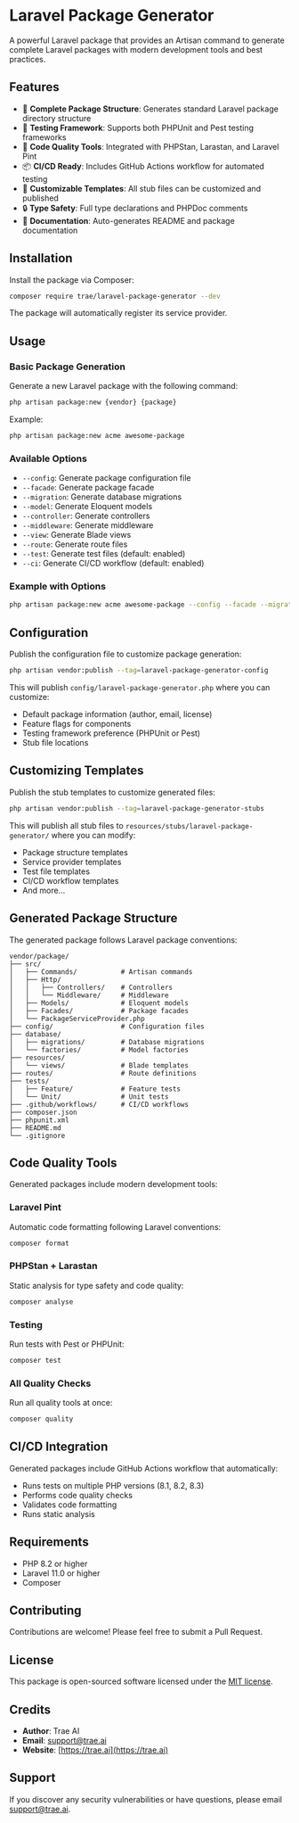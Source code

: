 # Laravel Package Generator

A powerful Laravel package that provides an Artisan command to generate complete Laravel packages with modern development tools and best practices.

## Features

- 🚀 **Complete Package Structure**: Generates standard Laravel package directory structure
- 🧪 **Testing Framework**: Supports both PHPUnit and Pest testing frameworks
- 🔧 **Code Quality Tools**: Integrated with PHPStan, Larastan, and Laravel Pint
- 📦 **CI/CD Ready**: Includes GitHub Actions workflow for automated testing
- 🎨 **Customizable Templates**: All stub files can be customized and published
- 🔒 **Type Safety**: Full type declarations and PHPDoc comments
- 📝 **Documentation**: Auto-generates README and package documentation

## Installation

Install the package via Composer:

```bash
composer require trae/laravel-package-generator --dev
```

The package will automatically register its service provider.

## Usage

### Basic Package Generation

Generate a new Laravel package with the following command:

```bash
php artisan package:new {vendor} {package}
```

Example:
```bash
php artisan package:new acme awesome-package
```

### Available Options

- `--config`: Generate package configuration file
- `--facade`: Generate package facade
- `--migration`: Generate database migrations
- `--model`: Generate Eloquent models
- `--controller`: Generate controllers
- `--middleware`: Generate middleware
- `--view`: Generate Blade views
- `--route`: Generate route files
- `--test`: Generate test files (default: enabled)
- `--ci`: Generate CI/CD workflow (default: enabled)

### Example with Options

```bash
php artisan package:new acme awesome-package --config --facade --migration --model
```

## Configuration

Publish the configuration file to customize package generation:

```bash
php artisan vendor:publish --tag=laravel-package-generator-config
```

This will publish `config/laravel-package-generator.php` where you can customize:

- Default package information (author, email, license)
- Feature flags for components
- Testing framework preference (PHPUnit or Pest)
- Stub file locations

## Customizing Templates

Publish the stub templates to customize generated files:

```bash
php artisan vendor:publish --tag=laravel-package-generator-stubs
```

This will publish all stub files to `resources/stubs/laravel-package-generator/` where you can modify:

- Package structure templates
- Service provider templates
- Test file templates
- CI/CD workflow templates
- And more...

## Generated Package Structure

The generated package follows Laravel package conventions:

```
vendor/package/
├── src/
│   ├── Commands/           # Artisan commands
│   ├── Http/
│   │   ├── Controllers/    # Controllers
│   │   └── Middleware/     # Middleware
│   ├── Models/             # Eloquent models
│   ├── Facades/            # Package facades
│   └── PackageServiceProvider.php
├── config/                 # Configuration files
├── database/
│   ├── migrations/         # Database migrations
│   └── factories/          # Model factories
├── resources/
│   └── views/              # Blade templates
├── routes/                 # Route definitions
├── tests/
│   ├── Feature/            # Feature tests
│   └── Unit/               # Unit tests
├── .github/workflows/      # CI/CD workflows
├── composer.json
├── phpunit.xml
├── README.md
└── .gitignore
```

## Code Quality Tools

Generated packages include modern development tools:

### Laravel Pint
Automatic code formatting following Laravel conventions:
```bash
composer format
```

### PHPStan + Larastan
Static analysis for type safety and code quality:
```bash
composer analyse
```

### Testing
Run tests with Pest or PHPUnit:
```bash
composer test
```

### All Quality Checks
Run all quality tools at once:
```bash
composer quality
```

## CI/CD Integration

Generated packages include GitHub Actions workflow that automatically:

- Runs tests on multiple PHP versions (8.1, 8.2, 8.3)
- Performs code quality checks
- Validates code formatting
- Runs static analysis

## Requirements

- PHP 8.2 or higher
- Laravel 11.0 or higher
- Composer

## Contributing

Contributions are welcome! Please feel free to submit a Pull Request.

## License

This package is open-sourced software licensed under the [MIT license](LICENSE).

## Credits

- **Author**: Trae AI
- **Email**: support@trae.ai
- **Website**: [https://trae.ai](https://trae.ai)

## Support

If you discover any security vulnerabilities or have questions, please email support@trae.ai.